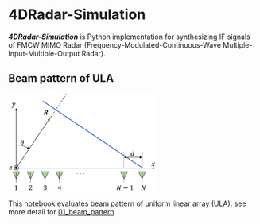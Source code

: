 # 4DRadar-Simulation
***4DRadar-Simulation*** is Python implementation for synthesizing IF signals of FMCW MIMO Radar
(Frequency-Modulated-Continuous-Wave Multiple-Input-Multiple-Output Radar).

## Beam pattern of ULA
<img src="./images/01_coordinate_system_of_ULA.svg" width="300" style="background-color: white;">

This notebook evaluates beam pattern of uniform linear array (ULA).
see more detail for [01_beam_pattern](./Python/01_beam_pattern.ipynb).
